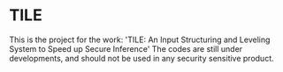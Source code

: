 # TILE
This is the project for the work: 'TILE: An  Input Structuring and Leveling System to Speed up Secure Inference' 
The codes are still under developments, and should not be used in any security sensitive product.
